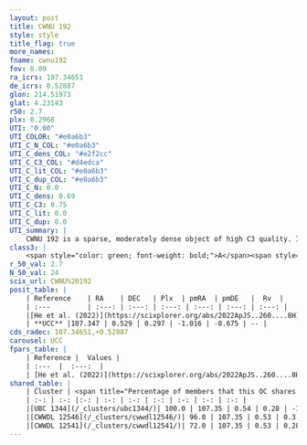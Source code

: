 ```yaml
---
layout: post
title: CWNU 192
style: style
title_flag: true
more_names: 
fname: cwnu192
fov: 0.09
ra_icrs: 107.34651
de_icrs: 0.52887
glon: 214.51973
glat: 4.23143
r50: 2.7
plx: 0.2968
UTI: "0.00"
UTI_COLOR: "#e0a6b3"
UTI_C_N_COL: "#e0a6b3"
UTI_C_dens_COL: "#e2f2cc"
UTI_C_C3_COL: "#d4edca"
UTI_C_lit_COL: "#e0a6b3"
UTI_C_dup_COL: "#e0a6b3"
UTI_C_N: 0.0
UTI_C_dens: 0.69
UTI_C_C3: 0.75
UTI_C_lit: 0.0
UTI_C_dup: 0.0
UTI_summary: |
    CWNU 192 is a sparse, moderately dense object of high C3 quality. It was recently reported in the literature.<br><br><span style="color: #99180f; font-weight: bold;">Warning: </span>This is very likely a duplicate object, which shares a large percentage of members with at least one previously reported entry.<br><br><span style="color: #99180f; font-weight: bold;">Warning: </span>contains less than 25 stars with <i>P>0.5</i> estimated.
class3: |
    <span style="color: green; font-weight: bold;">A</span><span style="color: #FFC300; font-weight: bold;">B</span>
r_50_val: 2.7
N_50_val: 24
scix_url: CWNU%20192
posit_table: |
    | Reference    | RA    | DEC   | Plx  | pmRA  | pmDE   |  Rv  |
    | :---         | :---: | :---: | :---: | :---: | :---: | :---: |
    |[He et al. (2022)](https://scixplorer.org/abs/2022ApJS..260....8H) | 107.353 | 0.523 | 0.3 | -1.02 | -0.67 | -- |
    | **UCC** |107.347 | 0.529 | 0.297 | -1.016 | -0.675 | -- | 
cds_radec: 107.34651,+0.52887
carousel: UCC
fpars_table: |
    | Reference |  Values |
    | :---  |  :---:  |
    | [He et al. (2022)](https://scixplorer.org/abs/2022ApJS..260....8H) | `AG=0.6, m-M=12.85, logAge=8.5, Z=0.04` |
shared_table: |
    | Cluster | <span title="Percentage of members that this OC shares with the ones listed">%</span>   | RA   | DEC   | Plx   | pmRA  | pmDE  | Rv | UTI |
    | :-: | :-: |:-: | :-: | :-: | :-: | :-: | :-: | :-: |
    |[UBC 1344](/_clusters/ubc1344/)| 100.0 | 107.35 | 0.54 | 0.28 | -1.01 | -0.68 | 59.45 |0.54 |
    |[CWWDL 12546](/_clusters/cwwdl12546/)| 96.0 | 107.35 | 0.53 | 0.3 | -1.0 | -0.67 | 59.45 |0.0 |
    |[CWWDL 12541](/_clusters/cwwdl12541/)| 72.0 | 107.35 | 0.53 | 0.28 | -1.0 | -0.66 | -- |0.0 |
---
```

